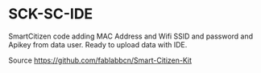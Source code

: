 SCK-SC-IDE
==========
SmartCitizen code adding MAC Address and Wifi SSID and password and Apikey from data user. Ready to upload data with IDE.

Source https://github.com/fablabbcn/Smart-Citizen-Kit
